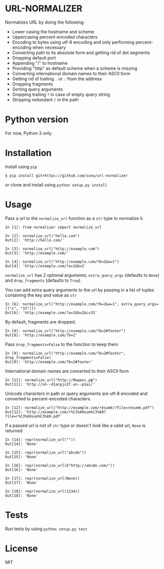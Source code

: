 URL-NORMALIZER
==============

Normalizes URL by doing the following:

- Lower casing the hostname and scheme
- Uppercasing percent-encoded characters
- Encoding to bytes using utf-8 encoding and only performing percent-encoding when necessary
- Converting path to its absolute form and getting rid of dot segments
- Dropping default port
- Appending "/" to hostname
- Providing "http" as default scheme when a scheme is missing
- Converting international domain names to their ASCII form
- Getting rid of trailing `.` or `:` from the address
- Dropping fragments
- Sorting query arguments
- Dropping trailing `?` in case of empty query string
- Stripping redundant `/` in the path

# Python version

For now, Python 3 only.

# Installation

Install using `pip`

```console
$ pip install git+https://github.com/sunu/url-normalizer
```
or clone and install using `python setup.py install`

# Usage

Pass a url to the `normalize_url` function as a `str` type to normalize it. 

```pycon
In [1]: from normalizer import normalize_url

In [2]: normalize_url("hello.com")
Out[2]: 'http://hello.com/'

In [3]: normalize_url("http://example.com")
Out[3]: 'http://example.com/'

In [4]: normalize_url("http://example.com/?b=2&a=1")
Out[4]: 'http://example.com/?a=1&b=2'
```

`normalize_url` has 2 optional arguments; `extra_query_args` (defaults to `None`) and `drop_fragments`
(defaults to `True`).

You can add extra query arguments to the url by passing in a list of tuples containing
the key and value as `str`

```pycon
In [6]: normalize_url("http://example.com/?b=2&a=1", extra_query_args=[("c", "33")])
Out[6]: 'http://example.com/?a=1&b=2&c=33'
```

By default, fragments are dropped.

```pycon
In [8]: normalize_url("http://example.com/?b=2#footer")
Out[8]: 'http://example.com/?b=2'
```

Pass `drop_fragments=False` to the function to keep them

```pycon
In [9]: normalize_url("http://example.com/?b=2#footer", drop_fragments=False)
Out[9]: 'http://example.com/?b=2#footer'
```

International domain names are converted to their ASCII form

```pycon
In [11]: normalize_url("http://Яндекс.рф")
Out[11]: 'http://xn--d1acpjx3f.xn--p1ai/'
```

Unicode characters in path or query arguments are utf-8 encoded and converted to percent-encoded characters.

```pycon
In [12]: normalize_url("http://example.com/résumé/?file=résumé.pdf")
Out[12]: 'http://example.com/r%C3%A9sum%C3%A9?file=r%C3%A9sum%C3%A9.pdf'
```

If a passed url is not of `str` type or doesn't look like a valid url, `None` is returned

```pycon
In [14]: repr(normalize_url(""))
Out[14]: 'None'

In [15]: repr(normalize_url("abcde"))
Out[15]: 'None'

In [16]: repr(normalize_url(b"http://abcde.com/"))
Out[16]: 'None'

In [17]: repr(normalize_url(None))
Out[17]: 'None'

In [18]: repr(normalize_url(1234))
Out[18]: 'None'
```

# Tests

Run tests by using `python setup.py test`

# License

MIT